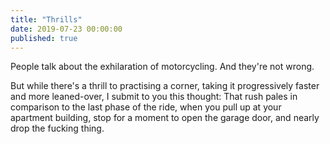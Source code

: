 ```yaml
---
title: "Thrills"
date: 2019-07-23 00:00:00
published: true
---
```


People talk about the exhilaration of motorcycling. And they're not wrong.

But while there's a thrill to practising a corner, taking it progressively faster and more leaned-over, I submit to you this thought: That rush pales in comparison to the last phase of the ride, when you pull up at your apartment building, stop for a moment to open the garage door, and nearly drop the fucking thing.

